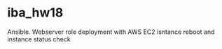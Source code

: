 # iba_hw18
Ansible. Webserver role deployment with AWS EC2 isntance reboot and instance status check
